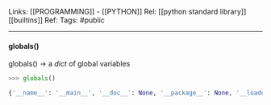 Links: [[PROGRAMMING]] - [[PYTHON]]
Rel: [[python standard library]] [[builtins]]
Ref: 
Tags: #public 

--- 

#### globals()
globals() -> a *dict* of global variables
```py
>>> globals()

{'__name__': '__main__', '__doc__': None, '__package__': None, '__loader__': <class '_frozen_importlib.BuiltinImporter'>, '__spec__': None, '__annotations__': {}, '__builtins__': <module 'builtins' (built-in)>}
```
